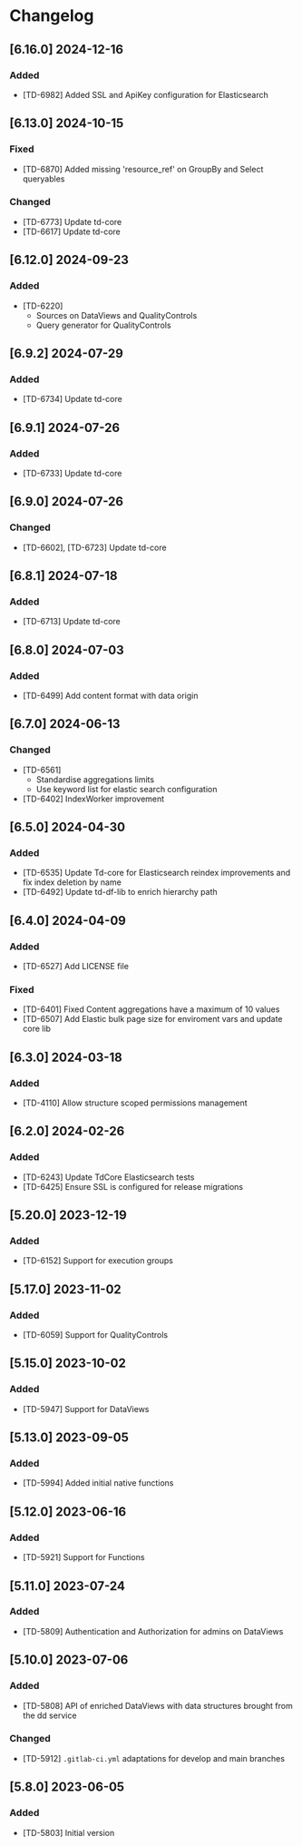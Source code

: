 # Changelog

## [6.16.0] 2024-12-16

### Added

- [TD-6982] Added SSL and ApiKey configuration for Elasticsearch

## [6.13.0] 2024-10-15

### Fixed

- [TD-6870] Added missing 'resource_ref' on GroupBy and Select queryables

### Changed

- [TD-6773] Update td-core
- [TD-6617] Update td-core

## [6.12.0] 2024-09-23

### Added

- [TD-6220]
  - Sources on DataViews and QualityControls
  - Query generator for QualityControls

## [6.9.2] 2024-07-29

### Added

- [TD-6734] Update td-core

## [6.9.1] 2024-07-26

### Added

- [TD-6733] Update td-core

## [6.9.0] 2024-07-26

### Changed

- [TD-6602], [TD-6723] Update td-core

## [6.8.1] 2024-07-18

### Added

- [TD-6713] Update td-core

## [6.8.0] 2024-07-03

### Added

- [TD-6499] Add content format with data origin

## [6.7.0] 2024-06-13

### Changed

- [TD-6561]
  - Standardise aggregations limits
  - Use keyword list for elastic search configuration
- [TD-6402] IndexWorker improvement

## [6.5.0] 2024-04-30

### Added

- [TD-6535] Update Td-core for Elasticsearch reindex improvements and fix index deletion by name
- [TD-6492] Update td-df-lib to enrich hierarchy path

## [6.4.0] 2024-04-09

### Added

- [TD-6527] Add LICENSE file

### Fixed

- [TD-6401] Fixed Content aggregations have a maximum of 10 values
- [TD-6507] Add Elastic bulk page size for enviroment vars and update core lib

## [6.3.0] 2024-03-18

### Added

- [TD-4110] Allow structure scoped permissions management

## [6.2.0] 2024-02-26

### Added

- [TD-6243] Update TdCore Elasticsearch tests
- [TD-6425] Ensure SSL is configured for release migrations

## [5.20.0] 2023-12-19

### Added

- [TD-6152] Support for execution groups

## [5.17.0] 2023-11-02

### Added

- [TD-6059] Support for QualityControls

## [5.15.0] 2023-10-02

### Added

- [TD-5947] Support for DataViews

## [5.13.0] 2023-09-05

### Added

- [TD-5994] Added initial native functions

## [5.12.0] 2023-06-16

### Added

- [TD-5921] Support for Functions

## [5.11.0] 2023-07-24

### Added

- [TD-5809] Authentication and Authorization for admins on DataViews

## [5.10.0] 2023-07-06

### Added

- [TD-5808] API of enriched DataViews with data structures brought from the dd service

### Changed

- [TD-5912] `.gitlab-ci.yml` adaptations for develop and main branches

## [5.8.0] 2023-06-05

### Added

- [TD-5803] Initial version
